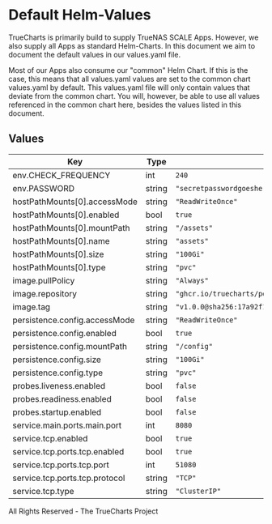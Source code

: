 # Default Helm-Values

TrueCharts is primarily build to supply TrueNAS SCALE Apps.
However, we also supply all Apps as standard Helm-Charts. In this document we aim to document the default values in our values.yaml file.

Most of our Apps also consume our "common" Helm Chart.
If this is the case, this means that all values.yaml values are set to the common chart values.yaml by default. This values.yaml file will only contain values that deviate from the common chart.
You will, however, be able to use all values referenced in the common chart here, besides the values listed in this document.

## Values

| Key | Type | Default | Description |
|-----|------|---------|-------------|
| env.CHECK_FREQUENCY | int | `240` |  |
| env.PASSWORD | string | `"secretpasswordgoeshere"` |  |
| hostPathMounts[0].accessMode | string | `"ReadWriteOnce"` |  |
| hostPathMounts[0].enabled | bool | `true` |  |
| hostPathMounts[0].mountPath | string | `"/assets"` |  |
| hostPathMounts[0].name | string | `"assets"` |  |
| hostPathMounts[0].size | string | `"100Gi"` |  |
| hostPathMounts[0].type | string | `"pvc"` |  |
| image.pullPolicy | string | `"Always"` |  |
| image.repository | string | `"ghcr.io/truecharts/podgrab"` |  |
| image.tag | string | `"v1.0.0@sha256:17a92f111c5840f1fb78f216e4191ec1f5eeeb04ad5a1a5bdde0df35fdbe8910"` |  |
| persistence.config.accessMode | string | `"ReadWriteOnce"` |  |
| persistence.config.enabled | bool | `true` |  |
| persistence.config.mountPath | string | `"/config"` |  |
| persistence.config.size | string | `"100Gi"` |  |
| persistence.config.type | string | `"pvc"` |  |
| probes.liveness.enabled | bool | `false` |  |
| probes.readiness.enabled | bool | `false` |  |
| probes.startup.enabled | bool | `false` |  |
| service.main.ports.main.port | int | `8080` |  |
| service.tcp.enabled | bool | `true` |  |
| service.tcp.ports.tcp.enabled | bool | `true` |  |
| service.tcp.ports.tcp.port | int | `51080` |  |
| service.tcp.ports.tcp.protocol | string | `"TCP"` |  |
| service.tcp.type | string | `"ClusterIP"` |  |

All Rights Reserved - The TrueCharts Project
